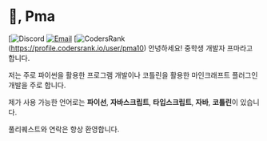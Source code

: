 
# 👋, Pma
[![Discord](https://img.shields.io/badge/@pma10-5865F2?logo=discord&logoColor=white) [![Email](https://img.shields.io/badge/Email-pma0719@proton.me-D14836?style=flat&logo=gmail&logoColor=white)](mailto:pmavmak10@gmail.com) [![CodersRank](https://img.shields.io/badge/@pma10-5865F2?logo=codersrank&logoColor=white)(https://profile.codersrank.io/user/pma10) 
안녕하세요! 중학생 개발자 프마라고 합니다.

저는 주로 파이썬을 활용한 프로그램 개발이나 코틀린을 활용한 마인크래프트 플러그인 개발을 주로 합니다.

제가 사용 가능한 언어로는 **파이선**, **자바스크립트**, **타입스크립트**, **자바**, **코틀린**이 있습니다.

풀리퀘스트와 연락은 항상 환영합니다.
